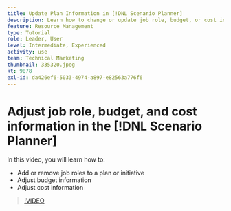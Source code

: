 ```yaml
---
title: Update Plan Information in [!DNL Scenario Planner]
description: Learn how to change or update job role, budget, or cost information after a plan or initiative is created in the [!DNL Scenario Planner].
feature: Resource Management
type: Tutorial
role: Leader, User
level: Intermediate, Experienced
activity: use
team: Technical Marketing
thumbnail: 335320.jpeg
kt: 9078
exl-id: da426ef6-5033-4974-a897-e82563a776f6
---
```

# Adjust job role, budget, and cost information in the [!DNL Scenario Planner]

In this video, you will learn how to:

* Add or remove job roles to a plan or initiative
* Adjust budget information
* Adjust cost information

>[!VIDEO](https://video.tv.adobe.com/v/335320/?quality=12)
